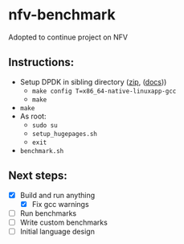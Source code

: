 # nfv-benchmark

Adopted to continue project on NFV

## Instructions:
- Setup DPDK in sibling directory ([zip](https://github.com/DPDK/dpdk/archive/v18.02.zip), ([docs](https://dpdk.readthedocs.io/en/v2.2.0/linux_gsg/intro.html)))
  * `make config T=x86_64-native-linuxapp-gcc`
  * `make`
- `make`
- As root:
  * `sudo su`
  * `setup_hugepages.sh`
  * `exit`
- `benchmark.sh`

## Next steps:
- [x] Build and run anything
  - [x] Fix gcc warnings
- [ ] Run benchmarks
- [ ] Write custom benchmarks
- [ ] Initial language design

